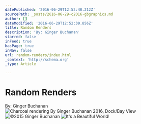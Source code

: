 ```yaml
---
datePublished: '2016-06-29T12:52:40.212Z'
sourcePath: _posts/2016-06-29-c2016-gbgraphics.md
author: []
dateModified: '2016-06-29T12:52:39.856Z'
title: Random Renders
description: 'By: Ginger Buchanan'
starred: false
inFeed: true
hasPage: true
inNav: false
url: random-renders/index.html
_context: 'http://schema.org'
_type: Article

---
```

# Random Renders

By: Ginger Buchanan
![Charcoal rendering By Ginger Buchanan 2016, Dock/Bay View](https://the-grid-user-content.s3-us-west-2.amazonaws.com/eafba0bd-d4ec-425d-9fe4-06716f71ee9b.gif)
![©2015 Ginger Buchanan](https://the-grid-user-content.s3-us-west-2.amazonaws.com/efd5ceed-e372-4d2a-add4-c20062394fb9.gif)
![It's a Beautiful World!](https://the-grid-user-content.s3-us-west-2.amazonaws.com/702120c8-bb00-4912-bd13-5980c66a51bf.gif)